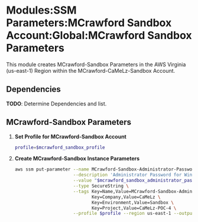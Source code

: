 # Modules:SSM Parameters:MCrawford Sandbox Account:Global:MCrawford Sandbox Parameters

This module creates MCrawford-Sandbox Parameters in the AWS Virginia (us-east-1) Region within the
MCrawford-CaMeLz-Sandbox Account.

## Dependencies

**TODO**: Determine Dependencies and list.

## MCrawford-Sandbox Parameters

1. **Set Profile for MCrawford-Sandbox Account**

    ```bash
    profile=$mcrawford_sandbox_profile
    ```

1. **Create MCrawford-Sandbox Instance Parameters**

    ```bash
    aws ssm put-parameter --name MCrawford-Sandbox-Administrator-Password \
                          --description 'Administrator Password for Windows Instances' \
                          --value "$mcrawford_sandbox_administrator_password" \
                          --type SecureString \
                          --tags Key=Name,Value=MCrawford-Sandbox-Administrator-Password \
                                 Key=Company,Value=CaMeLz \
                                 Key=Environment,Value=Sandbox \
                                 Key=Project,Value=CaMeLz-POC-4 \
                          --profile $profile --region us-east-1 --output text
    ```
